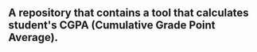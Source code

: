 ## A repository that contains a tool that calculates student's CGPA (Cumulative Grade Point Average).
